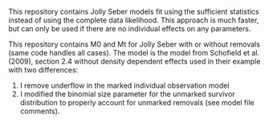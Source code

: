 This repository contains Jolly Seber models fit using the sufficient statistics instead of using the complete data likelihood. This approach is much faster, but can only be used if there are no individual effects on any parameters.

This repository contains M0 and Mt for Jolly Seber with or without removals (same code handles all cases). 
The model is the model from Schofield et al. (2009), section 2.4 without density dependent effects used in their example with two differences:
1. I remove underflow in the marked individual observation model
2. I modified the binomial size parameter for the unmarked survivor distribution to properly account for unmarked removals (see model file comments).
